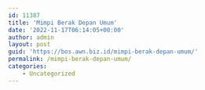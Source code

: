 ```yaml
---
id: 11387
title: 'Mimpi Berak Depan Umum'
date: '2022-11-17T06:14:05+00:00'
author: admin
layout: post
guid: 'https://bos.awn.biz.id/mimpi-berak-depan-umum/'
permalink: /mimpi-berak-depan-umum/
categories:
    - Uncategorized
---
```


